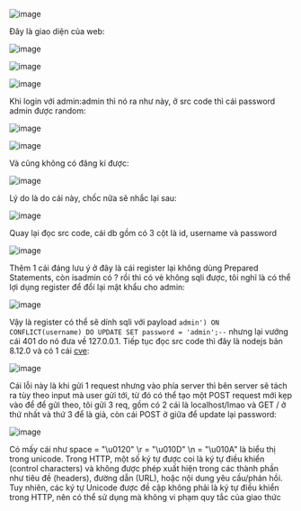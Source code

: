 ![image](https://github.com/user-attachments/assets/ce52713d-173b-4f9b-9941-13c099c34e15)

Đây là giao diện của web:

![image](https://github.com/user-attachments/assets/b4ca7230-a7bf-4dbf-8106-defb6aa91ef9)

![image](https://github.com/user-attachments/assets/c1770115-a102-4785-8439-d87ba681f702)

![image](https://github.com/user-attachments/assets/9e93152d-3b2b-4636-b0f6-564908c51724)

Khi login với admin:admin thì nó ra như này, ở src code thì cái password admin được random:

![image](https://github.com/user-attachments/assets/dd3f250c-ba6d-4982-8e37-b1b2335e5d9b)

![image](https://github.com/user-attachments/assets/778ff23a-19ff-45b1-a4f9-0d5a2972379d)

Và cũng không có đăng kí được:

![image](https://github.com/user-attachments/assets/7a9a13f8-4c22-4139-821d-ce7624e6c66c)

Lý do là do cái này, chốc nữa sẽ nhắc lại sau:

![image](https://github.com/user-attachments/assets/ee8c6428-ff56-4ee1-b764-0dc265e50031)

Quay lại đọc src code, cái db gồm có 3 cột là id, username và password 

![image](https://github.com/user-attachments/assets/fd9aa526-d497-4b66-a170-e0ce67c54570)

Thêm 1 cái đáng lưu ý ở đây là cái register lại không dùng Prepared Statements, còn isadmin có ? rồi thì có vẻ không sqli được, tôi nghĩ là có thể lợi dụng register để đổi lại mật khẩu cho admin:

![image](https://github.com/user-attachments/assets/21764551-a156-426a-81e9-0abec0c94283)

Vậy là register có thể sẽ dính sqli với payload `admin') ON CONFLICT(username) DO UPDATE SET password = 'admin';--` nhưng lại vướng cái 401 do nó đưa về 127.0.0.1. Tiếp tục đọc src code thì đây là nodejs bản 8.12.0 và có 1 cái [cve](https://snyk.io/test/docker/node%3A8.12.0-alpine#SNYK-UPSTREAM-NODE-73603):

![image](https://github.com/user-attachments/assets/7c7c615d-dd43-4128-ac87-f6facbcda8a1)

Cái lỗi này là khi gửi 1 request nhưng vào phía server thì bên server sẽ tách ra tùy theo input mà user gửi tới, từ đó có thể tạo một POST request mới kẹp vào để để gửi theo, tôi gửi 3 req, gồm có 2 cái là localhost/lmao và GET / ở thứ nhất và thứ 3 để là giả, còn cái POST ở giữa để update lại password:

![image](https://github.com/user-attachments/assets/5e7d35cb-8257-4f38-8b44-d0a1c6309fa1)

Có mấy cái như space = "\u0120" \r = "\u010D" \n = "\u010A" là biểu thị trong unicode. 
Trong HTTP, một số ký tự được coi là ký tự điều khiển (control characters) và không được phép xuất hiện trong các thành phần như tiêu đề (headers), đường dẫn (URL), hoặc nội dung yêu cầu/phản hồi. 
Tuy nhiên, các ký tự Unicode được đề cập không phải là ký tự điều khiển trong HTTP, nên có thể sử dụng mà không vi phạm quy tắc của giao thức













